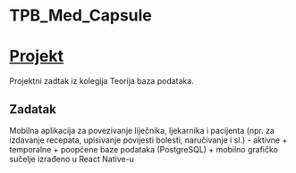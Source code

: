# TPB_Med_Capsule
# [Projekt](http://georgeosddev.github.com/markdown-edit)

Projektni zadtak iz kolegija Teorija baza podataka.

## Zadatak

Mobilna aplikacija za povezivanje liječnika, ljekarnika i pacijenta (npr. za izdavanje recepata, upisivanje povijesti bolesti, naručivanje i sl.) - aktivne + temporalne + poopćene baze podataka (PostgreSQL) + mobilno grafičko sučelje izrađeno u React Native-u
